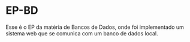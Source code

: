 # EP-BD
Esse é o EP da matéria de Bancos de Dados, onde foi implementado um sistema web que se comunica com um banco de dados local.
